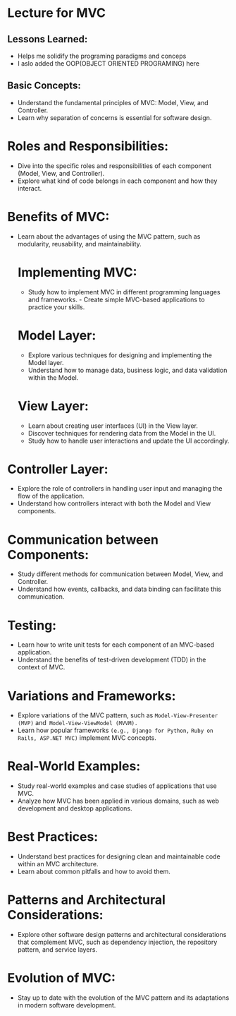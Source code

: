 # Lecture for MVC
   
## Lessons Learned:
- Helps me solidify the programing paradigms and conceps
- I aslo added the OOP(OBJECT ORIENTED PROGRAMING) here 
## Basic Concepts: 
- Understand the fundamental principles of MVC: Model, View, and Controller.
-  Learn why separation of concerns is essential for software design.
 # Roles and Responsibilities:
 - Dive into the specific roles and responsibilities of each component (Model, View, and Controller).
 -  Explore what kind of code belongs in each component and how they interact.
# Benefits of MVC: 
- Learn about the advantages of using the MVC pattern, such as modularity, reusability, and maintainability.

   # Implementing MVC:
     - Study how to implement MVC in different programming languages and frameworks.
      -  Create simple MVC-based applications to practice your skills.
  # Model Layer:
  - Explore various techniques for designing and implementing the Model layer.
  -   Understand how to manage data, business logic, and data validation within the Model.

    # View Layer:
  -  Learn about creating user interfaces (UI) in the View layer.
  -   Discover techniques for rendering data from the Model in the UI.
  -    Study how to handle user interactions and update the UI accordingly.

# Controller Layer:
 - Explore the role of controllers in handling user input and managing the flow of the application.
 -  Understand how controllers interact with both the Model and View components.

 # Communication between Components: 
  - Study different methods for communication between Model, View, and Controller.
  -  Understand how events, callbacks, and data binding can facilitate this communication.

# Testing:  
- Learn how to write unit tests for each component of an MVC-based application.
-  Understand the benefits of test-driven development (TDD) in the context of MVC.

 # Variations and Frameworks: 
 - Explore variations of the MVC pattern, such as `Model-View-Presenter (MVP)` and` Model-View-ViewModel (MVVM).` 
 - Learn how popular frameworks `(e.g., Django for Python,` `Ruby on Rails, ASP.NET MVC)` implement MVC concepts.

 # Real-World Examples: 
 - Study real-world examples and case studies of applications that use MVC.
 - Analyze how MVC has been applied in various domains, such as web development and desktop applications.

 # Best Practices: 
 - Understand best practices for designing clean and maintainable code within an MVC architecture.
 -  Learn about common pitfalls and how to avoid them.

   # Patterns and Architectural Considerations:
   - Explore other software design patterns and architectural considerations that complement MVC, such as dependency injection, the repository pattern, and service layers.

 # Evolution of MVC:
 - Stay up to date with the evolution of the MVC pattern and its adaptations in modern software development.





